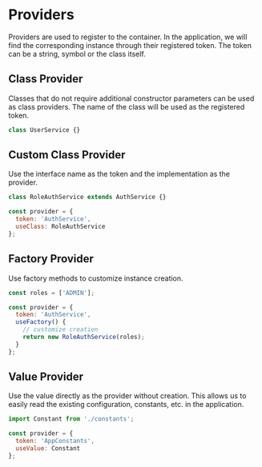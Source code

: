 # Providers

Providers are used to register to the container. In the application, we will find the corresponding instance through their registered token. The token can be a string, symbol or the class itself.

## Class Provider

Classes that do not require additional constructor parameters can be used as class providers. The name of the class will be used as the registered token.

```js
class UserService {}
```

## Custom Class Provider

Use the interface name as the token and the implementation as the provider.

```js
class RoleAuthService extends AuthService {}

const provider = {
  token: 'AuthService',
  useClass: RoleAuthService
};
```

## Factory Provider

Use factory methods to customize instance creation.

```js
const roles = ['ADMIN'];

const provider = {
  token: 'AuthService',
  useFactory() {
    // customize creation
    return new RoleAuthService(roles);
  }
};
```

## Value Provider

Use the value directly as the provider without creation. This allows us to easily read the existing configuration, constants, etc. in the application.

```js
import Constant from './constants';

const provider = {
  token: 'AppConstants',
  useValue: Constant
};
```
